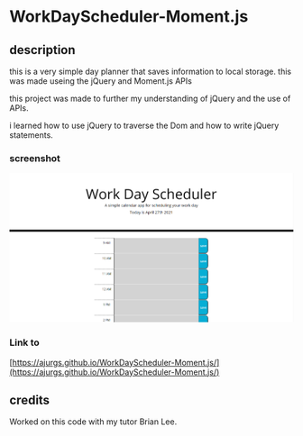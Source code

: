 # WorkDayScheduler-Moment.js

## description

this is a very simple day planner that saves information to local storage.
this was made useing the jQuery and Moment.js APIs

this project was made to further my understanding of jQuery and the use of APIs.

i learned how to use jQuery to traverse the Dom and how to write jQuery statements.

### screenshot

![screenshot](assets/images/screenshot.PNG)

### Link to

[https://ajurgs.github.io/WorkDayScheduler-Moment.js/](https://ajurgs.github.io/WorkDayScheduler-Moment.js/)

## credits

Worked on this code with my tutor Brian Lee.
